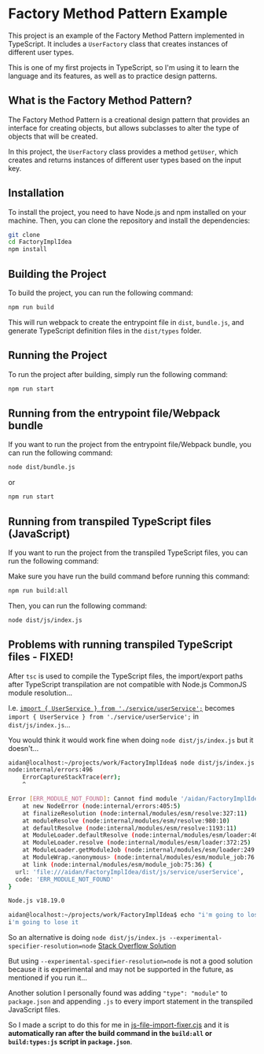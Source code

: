 # Factory Method Pattern Example

This project is an example of the Factory Method Pattern implemented in TypeScript. It includes a `UserFactory` class that creates instances of different user types.

This is one of my first projects in TypeScript, so I'm using it to learn the language and its features, as well as to practice design patterns.

## What is the Factory Method Pattern?

The Factory Method Pattern is a creational design pattern that provides an interface for creating objects, but allows subclasses to alter the type of objects that will be created.

In this project, the `UserFactory` class provides a method `getUser`, which creates and returns instances of different user types based on the input key.

## Installation

To install the project, you need to have Node.js and npm installed on your machine. Then, you can clone the repository and install the dependencies:

```sh
git clone
cd FactoryImplIdea
npm install
```

## Building the Project

To build the project, you can run the following command:

```sh
npm run build
```

This will run webpack to create the entrypoint file in `dist`, `bundle.js`, and generate TypeScript definition files in the `dist/types` folder.

## Running the Project

To run the project after building, simply run the following command:

```sh
npm run start
```

## Running from the entrypoint file/Webpack bundle

If you want to run the project from the entrypoint file/Webpack bundle, you can run the following command:

```sh
node dist/bundle.js
```

or

```sh
npm run start
```

## Running from transpiled TypeScript files (JavaScript)

If you want to run the project from the transpiled TypeScript files, you can run the following command:

Make sure you have run the build command before running this command:

```sh
npm run build:all
```

Then, you can run the following command:

```sh
node dist/js/index.js
```

## Problems with running transpiled TypeScript files - FIXED!

After `tsc` is used to compile the TypeScript files, the import/export paths after TypeScript transpilation are not compatible with Node.js CommonJS module resolution...

I.e. [`import { UserService } from './service/userService';`](src/index.ts#L1) becomes `import { UserService } from './service/userService';` in `dist/js/index.js`...

You would think it would work fine when doing `node dist/js/index.js` but it doesn't...

```sh
aidan@localhost:~/projects/work/FactoryImplIdea$ node dist/js/index.js
node:internal/errors:496
    ErrorCaptureStackTrace(err);
    ^

Error [ERR_MODULE_NOT_FOUND]: Cannot find module '/aidan/FactoryImplIdea/dist/js/service/userService' imported from /aidan/FactoryImplIdea/dist/js/index.js
    at new NodeError (node:internal/errors:405:5)
    at finalizeResolution (node:internal/modules/esm/resolve:327:11)
    at moduleResolve (node:internal/modules/esm/resolve:980:10)
    at defaultResolve (node:internal/modules/esm/resolve:1193:11)
    at ModuleLoader.defaultResolve (node:internal/modules/esm/loader:403:12)
    at ModuleLoader.resolve (node:internal/modules/esm/loader:372:25)
    at ModuleLoader.getModuleJob (node:internal/modules/esm/loader:249:38)
    at ModuleWrap.<anonymous> (node:internal/modules/esm/module_job:76:39)
    at link (node:internal/modules/esm/module_job:75:36) {
  url: 'file:///aidan/FactoryImplIdea/dist/js/service/userService',
  code: 'ERR_MODULE_NOT_FOUND'
}

Node.js v18.19.0

aidan@localhost:~/projects/work/FactoryImplIdea$ echo "i'm going to lose it"
i'm going to lose it
```

So an alternative is doing `node dist/js/index.js --experimental-specifier-resolution=node` [Stack Overflow Solution](https://stackoverflow.com/questions/68111434/how-to-run-node-js-cli-with-experimental-specifier-resolution-node)

But using `--experimental-specifier-resolution=node` is not a good solution because it is experimental and may not be supported in the future, as mentioned if you run it...

Another solution I personally found was adding `"type": "module"` to `package.json` and appending `.js` to every import statement in the transpiled JavaScript files.

So I made a script to do this for me in [js-file-import-fixer.cjs](js-file-import-fixer.cjs) and it is **automatically ran after the build command in the `build:all` or `build:types:js` script in `package.json`**.
